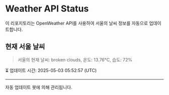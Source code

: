 
# Weather API Status

이 리포지토리는 OpenWeather API를 사용하여 서울의 날씨 정보를 자동으로 업데이트합니다.

## 현재 서울 날씨
> 서울의 현재 날씨: broken clouds, 온도: 13.76°C, 습도: 72%

⏳ 업데이트 시간: 2025-05-03 05:52:57 (UTC)

---
자동 업데이트 봇에 의해 관리됩니다.
